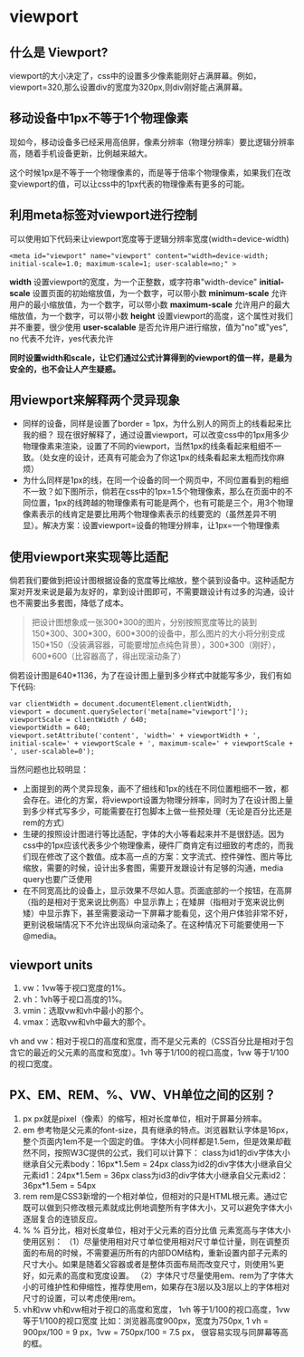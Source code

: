 # viewport
## 什么是 Viewport?
viewport的大小决定了，css中的设置多少像素能刚好占满屏幕。例如，viewport=320,那么设置div的宽度为320px,则div刚好能占满屏幕。
## 移动设备中1px不等于1个物理像素
现如今，移动设备多已经采用高倍屏，像素分辨率（物理分辨率）要比逻辑分辨率高，随着手机设备更新，比例越来越大。

这个时候1px是不等于一个物理像素的，而是等于倍率个物理像素，如果我们在改变viewport的值，可以让css中的1px代表的物理像素有更多的可能。

## 利用meta标签对viewport进行控制
可以使用如下代码来让viewport宽度等于逻辑分辨率宽度(width=device-width)
```
<meta id="viewport" name="viewport" content="width=device-width; initial-scale=1.0; maximum-scale=1; user-scalable=no;" >
```
**width**
设置viewport的宽度，为一个正整数，或字符串"width-device"
**initial-scale**
设置页面的初始缩放值，为一个数字，可以带小数
**minimum-scale**
允许用户的最小缩放值，为一个数字，可以带小数
**maximum-scale**
允许用户的最大缩放值，为一个数字，可以带小数
**height**
设置viewport的高度，这个属性对我们并不重要，很少使用
**user-scalable**
是否允许用户进行缩放，值为"no"或"yes", no 代表不允许，yes代表允许

**同时设置width和scale，让它们通过公式计算得到的viewport的值一样，是最为安全的，也不会让人产生疑惑。**

## 用viewport来解释两个灵异现象
- 同样的设备，同样是设置了border = 1px，为什么别人的网页上的线看起来比我的细？ 现在很好解释了，通过设置viewport，可以改变css中的1px用多少物理像素来渲染，设置了不同的viewport，当然1px的线条看起来粗细不一致。（处女座的设计，还真有可能会为了你这1px的线条看起来太粗而找你麻烦）
- 为什么同样是1px的线，在同一个设备的同一个网页中，不同位置看到的粗细不一致？如下图所示，倘若在css中的1px=1.5个物理像素，那么在页面中的不同位置，1px的线跨越的物理像素有可能是两个，也有可能是三个，用3个物理像素表示的线肯定是要比用两个物理像素表示的线要宽的（虽然差异不明显）。解决方案：设置viewport=设备的物理分辨率，让1px=一个物理像素

## 使用viewport来实现等比适配
倘若我们要做到把设计图根据设备的宽度等比缩放，整个装到设备中。这种适配方案对开发来说是最为友好的，拿到设计图即可，不需要跟设计有过多的沟通，设计也不需要出多套图，降低了成本。

> 把设计图想象成一张300\*300的图片，分别按照宽度等比的装到150\*300、300\*300，600\*300的设备中，那么图片的大小将分别变成150\*150（没装满容器，可能要增加点纯色背景），300\*300（刚好），600\*600（比容器高了，得出现滚动条了）

倘若设计图是640\*1136，为了在设计图上量到多少样式中就能写多少，我们有如下代码:
```
var clientWidth = document.documentElement.clientWidth,
viewport = document.querySelector('meta[name="viewport"]');
viewportScale = clientWidth / 640;
viewportWidth = 640;
viewport.setAttribute('content', 'width=' + viewportWidth + ', initial-scale=' + viewportScale + ', maximum-scale=' + viewportScale + ', user-scalable=0');
```

当然问题也比较明显：
- 上面提到的两个灵异现象，画不了细线和1px的线在不同位置粗细不一致，都会存在。进化的方案，将viewport设置为物理分辨率，同时为了在设计图上量到多少样式写多少，可能需要在打包脚本上做一些预处理（无论是百分比还是rem的方式）
- 生硬的按照设计图进行等比适配，字体的大小等看起来并不是很舒适。因为css中的1px应该代表多少个物理像素，硬件厂商肯定有过细致的考虑的，而我们现在修改了这个数值。成本高一点的方案：文字流式、控件弹性、图片等比缩放，需要的时候，设计出多套图，需要开发跟设计有足够的沟通，media query也要广泛使用
- 在不同宽高比的设备上，显示效果不尽如人意。页面底部的一个按钮，在高屏（指的是相对于宽来说比例高）中显示靠上；在矮屏（指相对于宽来说比例矮）中显示靠下，甚至需要滚动一下屏幕才能看见，这个用户体验非常不好，更别说极端情况下不允许出现纵向滚动条了。在这种情况下可能要使用一下@media。

## viewport units
1. vw：1vw等于视口宽度的1%。
2. vh：1vh等于视口高度的1%。
3. vmin：选取vw和vh中最小的那个。
4. vmax：选取vw和vh中最大的那个。

vh and vw：相对于视口的高度和宽度，而不是父元素的（CSS百分比是相对于包含它的最近的父元素的高度和宽度）。1vh 等于1/100的视口高度，1vw 等于1/100的视口宽度。

## PX、EM、REM、%、VW、VH单位之间的区别？
1. px 
px就是pixel（像素）的缩写，相对长度单位，相对于屏幕分辨率。
2. em
参考物是父元素的font-size，具有继承的特点。浏览器默认字体是16px，整个页面内1em不是一个固定的值。
字体大小同样都是1.5em，但是效果却截然不同，按照W3C提供的公式，我们可以计算下： class为id1的div字体大小继承自父元素body：16px\*1.5em = 24px class为id2的div字体大小继承自父元素id1：24px\*1.5em = 36px class为id3的div字体大小继承自父元素id2：36px\*1.5em = 54px
3. rem
rem是CSS3新增的一个相对单位，但相对的只是HTML根元素。通过它既可以做到只修改根元素就成比例地调整所有字体大小，又可以避免字体大小逐层复合的连锁反应。
4. %
% 百分比，相对长度单位，相对于父元素的百分比值
元素宽高与字体大小使用区别：
（1）尽量使用相对尺寸单位使用相对尺寸单位计量，则在调整页面的布局的时候，不需要遍历所有的内部DOM结构，重新设置内部子元素的尺寸大小。如果是随着父容器或者是整体页面布局而改变尺寸，则使用%更好，如元素的高度和宽度设置。
（2）字体尺寸尽量使用em、rem为了字体大小的可维护性和伸缩性，推荐使用em，如果存在3层以及3层以上的字体相对尺寸的设置，可以考虑使用rem。
5. vh和vw
vh和vw相对于视口的高度和宽度， 1vh 等于1/100的视口高度，1vw 等于1/100的视口宽度 
比如：浏览器高度900px，宽度为750px, 1 vh = 900px/100 = 9 px，1vw = 750px/100 = 7.5 px， 很容易实现与同屏幕等高的框。

